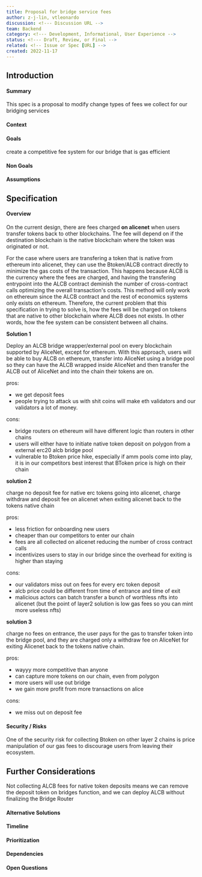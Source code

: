 ```yaml
---
title: Proposal for bridge service fees
author: z-j-lin, vtleonardo
discussion: <!--- Discussion URL -->
team: Backend
category: <!--- Development, Informational, User Experience -->
status: <!--- Draft, Review, or Final -->
related: <!-- Issue or Spec [URL] -->
created: 2022-11-17
---
```


## Introduction

#### Summary

This spec is a proposal to modify change types of fees we collect for our bridging services

#### Context

<!-- Why is this being introduced. Give background and rationale -->

#### Goals

create a competitive fee system for our bridge that is gas efficient

#### Non Goals

<!--- What is not to be included with this -->

#### Assumptions

<!-- Conditions and resources that need to be present and accessible for the solution to work as described -->

## Specification

#### Overview

On the current design, there are fees charged **on alicenet** when users transfer tokens back to other blockchains. The fee will depend on if the destination blockchain is the native blockchain where the token was originated or not.

For the case where users are transfering a token that is native from ethereum into alicenet, they can use the Btoken/ALCB contract directly to minimize the gas costs of the transaction. This happens because ALCB is the currency where the fees are charged, and having the transfering entrypoint into the ALCB contract deminish the number of cross-contract calls optimizing the overall transaction's costs. This method will only work on ethereum since the ALCB contract and the rest of economics systems only exists on ethereum. Therefore, the current problem that this specification in trying to solve is, how the fees will be charged on tokens that are native to other blockchain where ALCB does not exists. In other words, how the fee system can be consistent between all chains.

**Solution 1**

Deploy an ALCB bridge wrapper/external pool on every blockchain supported by AliceNet, except for ethereum. With this approach, users will be able to buy ALCB on ethereum, transfer into AliceNet using a bridge pool so they can have the ALCB wrapped inside AliceNet and then transfer the ALCB out of AliceNet and into the chain their tokens are on.

pros:

- we get deposit fees
- people trying to attack us with shit coins will make eth validators and our validators a lot of money.

cons:

- bridge routers on ethereum will have different logic than routers in other chains
- users will either have to initiate native token deposit on polygon from a external erc20 alcb bridge pool
- vulnerable to Btoken price hike, especially if amm pools come into play, it is in our competitors best interest that BToken price is high on their chain

**solution 2**

charge no deposit fee for native erc tokens going into alicenet, charge withdraw and deposit fee on alicenet when exiting alicenet back to the tokens native chain

pros:

- less friction for onboarding new users
- cheaper than our competitors to enter our chain
- fees are all collected on alicenet reducing the number of cross contract calls
- incentivizes users to stay in our bridge since the overhead for exiting is higher than staying

cons:

- our validators miss out on fees for every erc token deposit
- alcb price could be different from time of entrance and time of exit
- malicious actors can batch transfer a bunch of worthless nfts into alicenet (but the point of layer2 solution is low gas fees so you can mint more useless nfts)

**solution 3**

charge no fees on entrance, the user pays for the gas to transfer token into the bridge pool, and they are charged only a withdraw fee on AliceNet for exiting Alicenet back to the tokens native chain.

pros:

- wayyy more competitive than anyone
- can capture more tokens on our chain, even from polygon
- more users will use out bridge
- we gain more profit from more transactions on alice

cons:

- we miss out on deposit fee

#### Security / Risks

One of the security risk for collecting Btoken on other layer 2 chains is price manipulation of our gas fees to discourage users from leaving their ecosystem.

## Further Considerations

Not collecting ALCB fees for native token deposits means we can remove the deposit token on bridges function, and we can deploy ALCB without finalizing the Bridge Router

#### Alternative Solutions

#### Timeline

<!--- Estimated timeline to complete / list any milestones -->

#### Prioritization

<!--- How this fits into the roadmap -->

#### Dependencies

<!--- Dependencies on other specs -->

#### Open Questions

<!--- Open questions that need to be answered -->
